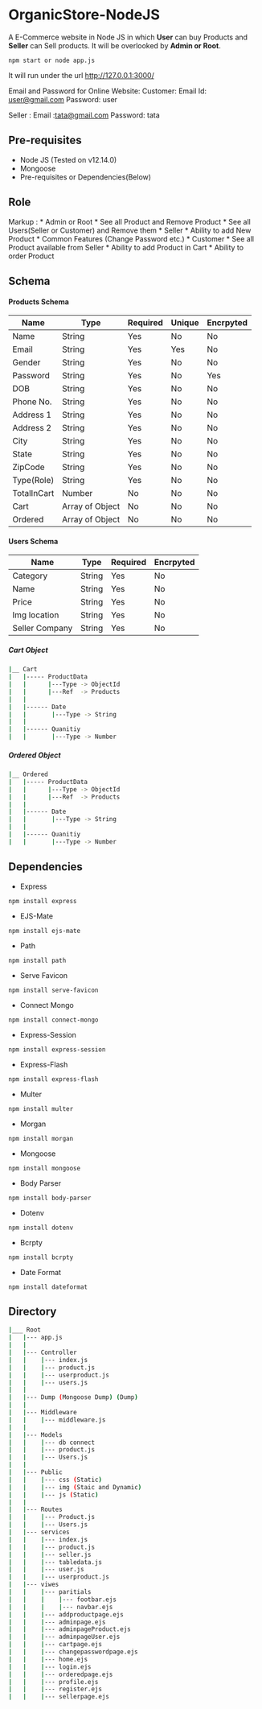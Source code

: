 # OrganicStore-NodeJS
A E-Commerce website in Node JS in which <b>User</b> can buy Products and <b>Seller</b> can Sell products. It will be overlooked by <b>Admin or Root</b>. 

```
npm start or node app.js
```
It will run under the url http://127.0.0.1:3000/

Email and Password for Online Website:
Customer:
Email Id: user@gmail.com
Password: user

Seller   :
Email    :tata@gmail.com
Password: tata

Pre-requisites
--------------

- Node JS (Tested on v12.14.0)
- Mongoose
- Pre-requisites or Dependencies(Below)

Role
------
Markup : * Admin or Root
              * See all Product and Remove Product
              * See all Users(Seller or Customer) and Remove them
          * Seller
              * Ability to add New Product
              * Common Features (Change Password etc.)
          * Customer
              * See all Product available from Seller
              * Ability to add Product in Cart
              * Ability to order Product


Schema
------
<h4><b>Products Schema</b></h4>

| Name  | Type | Required | Unique | Encrpyted|
| ------------- | ------------- | ------------- | ------------- | ------------- |
| Name  | String  | Yes | No | No |
| Email  | String  | Yes | Yes | No |
| Gender | String | Yes | No | No |
| Password | String | Yes | No | Yes |
| DOB | String | Yes | No | No |
| Phone No. | String | Yes | No | No |
| Address 1 | String | Yes | No | No |
| Address 2 | String | Yes | No | No |
| City | String | Yes | No | No |
| State | String | Yes | No | No |
| ZipCode | String | Yes | No | No |
| Type(Role) | String | Yes | No | No |
| TotalInCart | Number | No | No | No |
| Cart | Array of Object | No | No | No |
| Ordered | Array of Object | No | No | No |

<h4><b>Users Schema</b></h4>

| Name  | Type | Required  | Encrpyted|
| ------------- | ------------- | ------------- | ------------- |
| Category  | String  | Yes | No |
| Name  | String  | Yes | No |
| Price  | String  | Yes | No |
| Img location  | String  | Yes | No |
| Seller Company  | String  | Yes | No |


<h5><b>Cart Object</b></h5>

```bash
|__ Cart
|   |----- ProductData
|   |      |---Type -> ObjectId
|   |      |---Ref  -> Products
|   |
|   |------ Date
|   |       |---Type -> String
|   |
|   |------ Quanitiy
|   |       |---Type -> Number
```

<h5><b>Ordered Object</b></h5>

```bash
|__ Ordered
|   |----- ProductData
|   |      |---Type -> ObjectId
|   |      |---Ref  -> Products
|   |
|   |------ Date
|   |       |---Type -> String
|   |
|   |------ Quanitiy
|   |       |---Type -> Number
```

Dependencies
------------
- Express
```
npm install express
```
- EJS-Mate
```
npm install ejs-mate
```
- Path
```
npm install path
```
- Serve Favicon
```
npm install serve-favicon
```
- Connect Mongo
```
npm install connect-mongo
```
- Express-Session
```
npm install express-session
```
- Express-Flash
```
npm install express-flash
```
- Multer
````
npm install multer
````
- Morgan
```
npm install morgan
```
- Mongoose
```
npm install mongoose
```
- Body Parser
```
npm install body-parser
```
- Dotenv
```
npm install dotenv
```
- Bcrpty
```
npm install bcrpty
```
- Date Format
```
npm install dateformat
```
Directory
----------

```bash
|___ Root
|   |--- app.js
|   |
|   |--- Controller
|   |    |--- index.js
|   |    |--- product.js
|   |    |--- userproduct.js
|   |    |--- users.js
|   |
|   |--- Dump (Mongoose Dump) (Dump)
|   |
|   |--- Middleware
|   |    |--- middleware.js
|   |
|   |--- Models
|   |    |--- db connect
|   |    |--- product.js
|   |    |--- Users.js
|   |
|   |--- Public
|   |    |--- css (Static)
|   |    |--- img (Staic and Dynamic)
|   |    |--- js (Static)
|   |
|   |--- Routes
|   |    |--- Product.js
|   |    |--- Users.js
|   |--- services
|   |    |--- index.js
|   |    |--- product.js
|   |    |--- seller.js
|   |    |--- tabledata.js
|   |    |--- user.js
|   |    |--- userproduct.js
|   |--- viwes
|   |    |--- paritials
|   |    |    |--- footbar.ejs
|   |    |    |--- navbar.ejs
|   |    |--- addproductpage.ejs
|   |    |--- adminpage.ejs
|   |    |--- adminpageProduct.ejs
|   |    |--- adminpageUser.ejs
|   |    |--- cartpage.ejs
|   |    |--- changepasswordpage.ejs
|   |    |--- home.ejs
|   |    |--- login.ejs
|   |    |--- orderedpage.ejs
|   |    |--- profile.ejs
|   |    |--- register.ejs
|   |    |--- sellerpage.ejs
```
